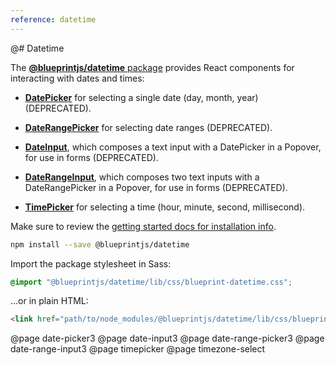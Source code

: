 ```yaml
---
reference: datetime
---
```


@# Datetime

The [**@blueprintjs/datetime** package](https://www.npmjs.com/package/@blueprintjs/datetime)
provides React components for interacting with dates and times:

-   [**DatePicker**](#datetime/datepicker) for selecting a single date (day, month, year) (DEPRECATED).

-   [**DateRangePicker**](#datetime/daterangepicker) for selecting date ranges (DEPRECATED).

-   [**DateInput**](#datetime/date-input), which composes a text input with a DatePicker in
    a Popover, for use in forms (DEPRECATED).

-   [**DateRangeInput**](#datetime/date-range-input), which composes two text inputs with a
    DateRangePicker in a Popover, for use in forms (DEPRECATED).

-   [**TimePicker**](#datetime/timepicker) for selecting a time (hour, minute, second, millisecond).

Make sure to review the [getting started docs for installation info](#blueprint/getting-started).

```sh
npm install --save @blueprintjs/datetime
```

Import the package stylesheet in Sass:

```scss
@import "@blueprintjs/datetime/lib/css/blueprint-datetime.css";
```

...or in plain HTML:

```html
<link href="path/to/node_modules/@blueprintjs/datetime/lib/css/blueprint-datetime.css" rel="stylesheet" />
```

@page date-picker3
@page date-input3
@page date-range-picker3
@page date-range-input3
@page timepicker
@page timezone-select
